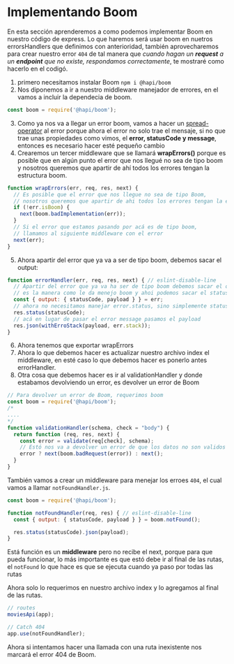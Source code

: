# Implementando Boom

En esta sección aprenderemos a como podemos implementar Boom en nuestro código de express. Lo que haremos será usar boom en nuetros errorsHandlers que definimos con anterioridad, también aprovecharemos para crear nuestro error `404` de tal manera que _cuando hagan un **request** a un **endpoint** que no existe, respondamos correctamente_, te mostraré como hacerlo en el codigó.

1.  primero necesitamos instalar Boom `npm i @hapi/boom`
2.  Nos diponemos a ir a nuestro middleware manejador de errores, en el vamos a incluir la dependecia de boom.

```js
const boom = require('@hapi/boom');
```
3.  Como ya nos va a llegar un error boom, vamos a hacer un [spread-operator](https://developer.mozilla.org/es/docs/Web/JavaScript/Referencia/Operadores/Spread_operator) al error porque ahora el error no solo trae el mensaje, si no que trae unas propiedades como vimos, el **error, statusCode y message**, entonces es necesario hacer esté pequeño cambio
4.  Crearemos un tercer middleware que se llamará **wrapErrors()** porque es posible que en algún punto el error que nos llegué no sea de tipo boom y nosotros queremos que apartir de ahí todos los errores tengan la estructura boom.

```js
function wrapErrors(err, req, res, next) {
  // Es posible que el error que nos llegue no sea de tipo Boom,
  // nosotros queremos que apartir de ahi todos los errores tengan la estructura boom
  if (!err.isBoom) {
    next(boom.badImplementation(err));
  }
  // Si el error que estamos pasando por acá es de tipo boom, 
  // llamamos al siguiente middleware con el error
  next(err);
}
```
5.  Ahora apartir del error que ya va a ser de tipo boom, debemos sacar el output:

```js
function errorHandler(err, req, res, next) { // eslint-disable-line
  // Apartir del error que ya va ha ser de tipo boom debemos sacar el output, 
  // es la manera como le da menejo boom y ahoi podemos sacar el status code del error y el payload
  const { output: { statusCode, payload } } = err;
  // ahora no necesitamos manejar error.status, sino simplemente statusCode
  res.status(statusCode);
  // acá en lugar de pasar el error message pasamos el payload 
  res.json(withErroStack(payload, err.stack));
}
```
6.  Ahora tenemos que exportar wrapErrors
7.  Ahora lo que debemos hacer es actualizar nuestro archivo index el middleware, en esté caso lo que debemos hacer es ponerlo antes errorHandler.
8.  Otra cosa que debemos hacer es ir al validationHandler y donde estabamos devolviendo un error, es devolver un error de Boom

```js
// Para devolver un error de Boom, requerimos boom
const boom = require('@hapi/boom');
/*
....
*/
function validationHandler(schema, check = "body") {
  return function (req, res, next) {
    const error = validate(req[check], schema);
    // Estó nos va a devolver un error de que los datos no son validos
    error ? next(boom.badRequest(error)) : next();
  }
}
```
También vamos a crear un middleware para menejar los erroes `404`, el cual vamos a llamar `notFoundHandler.js`.

```js
const boom = require('@hapi/boom');

function notFoundHandler(req, res) { // eslint-disable-line
  const { output: { statusCode, payload } } = boom.notFound();

  res.status(statusCode).json(payload);
}
```

Está función es un **middleware** pero no recibe el next, porque para que pueda funcionar, lo más importante es que estó debe ir al final de las rutas, el `notFound` lo que hace es que se ejecuta cuando ya paso por todas las rutas

Ahora solo lo requerimos en nuestro archivo index y lo agregamos al final de las rutas.

```js
// routes
moviesApi(app);

// Catch 404
app.use(notFoundHandler);
```

Ahora si intentamos hacer una llamada con una ruta inexistente nos marcará el error 404 de Boom.
